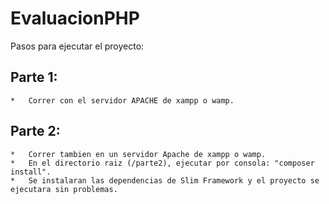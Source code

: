 # EvaluacionPHP

Pasos para ejecutar el proyecto:

## Parte 1:
	*   Correr con el servidor APACHE de xampp o wamp.

## Parte 2:
	*   Correr tambien en un servidor Apache de xampp o wamp.
	*   En el directorio raiz (/parte2), ejecutar por consola: "composer install".
	*   Se instalaran las dependencias de Slim Framework y el proyecto se ejecutara sin problemas.